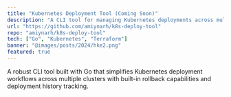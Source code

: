 ```yaml
---
title: "Kubernetes Deployment Tool (Coming Soon)"
description: "A CLI tool for managing Kubernetes deployments across multiple clusters"
url: "https://github.com/amiynarh/k8s-deploy-tool"
repo: "amiynarh/k8s-deploy-tool"
tech: ["Go", "Kubernetes", "Terraform"]
banner: "@images/posts/2024/hke2.png"
featured: true
---
```


A robust CLI tool built with Go that simplifies Kubernetes deployment workflows across multiple clusters with built-in rollback capabilities and deployment history tracking.
